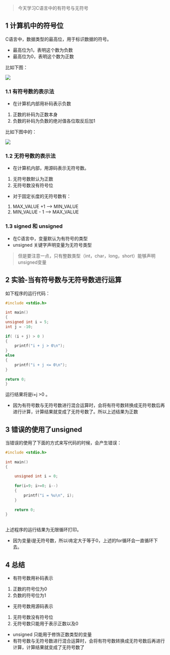 > 今天学习C语言中的有符号与无符号

 

## 1  计算机中的符号位

 

 

C语言中，数据类型的最高位，用于标识数据的符号。

- 最高位为1，表明这个数为负数
- 最高位为0，表明这个数为正数

 

比如下图：

![](http://m.qpic.cn/psb?/V12UXsXm3z1Xes/DoXET3RCkmBBwZ0lzvXhXkp6sEln*EUK*fKwoBSZCtg!/b/dLkAAAAAAAAA&bo=3wHrAAAAAAADBxc!&rf=viewer_4)

 

### 1.1 有符号数的表示法

 

- 在计算机内部用补码表示负数

1. 正数的补码为正数本身
2. 负数的补码为负数的绝对值各位取反后加1

 

比如下图中的：

![](http://m.qpic.cn/psb?/V12UXsXm3z1Xes/6D55wvw7ojznif4wUe6VKEmCBjMHT8XkTs7GZeCyTnE!/b/dFIBAAAAAAAA&bo=9ALuAAAAAAADFyo!&rf=viewer_4)

 

### 1.2 无符号数的表示法

 

- 在计算机内部，用源码表示无符号数。

1. 无符号数默认为正数
2. 无符号数没有符号位

 

- 对于固定长度的无符号数有：

1. MAX_VALUE +1  --> MIN_VALUE
2. MIN_VALUE - 1 --> MAX_VALUE

 

### 1.3 signed 和 unsigned

 

- 在C语言中，变量默认为有符号的类型
- unsigned 关键字声明变量为无符号类型

> 但是要注意一点，只有整数类型（int，char，long，short）能够声明unsigned变量

 

 

## 2 实验-当有符号数与无符号数进行运算

 

如下程序的运行代码：


```c
#include <stdio.h>
 
int main()
{
unsigned int i = 5;
int j = -10;
 
if( (i + j) > 0 )
{
    printf("i + j > 0\n");
}
else
{
    printf("i + j <= 0\n");
}
 
return 0;
}
```

运行结果将是i+j >0 。

 

- 因为有符号数与无符号数进行混合运算时，会将有符号数转换成无符号数后再进行计算，计算结果就变成了无符号数了。所以上述结果为正数

 

## 3 错误的使用了unsigned

 

当错误的使用了下面的方式来写代码的时候，会产生错误：

 

```c
#include <stdio.h>
 
int main()
{
 
    unsigned int i = 0;
 
    for(i=9; i>=0; i--)
    {
        printf("i = %u\n", i);
    }
 
    return 0;
}
 
```

 

上述程序的运行结果为无限循环打印。

 

- 因为变量i是无符号数，所以i肯定大于等于0，上述的for循环会一直循环下去。

 

## 4 总结

 

- 有符号数用补码表示

1. 正数的符号位为0
2. 负数的符号位为1

- 无符号数用源码表示

1. 无符号数没有符号位
2. 无符号数只能用于表示正数以及0

- unsigned 只能用于修饰正数类型的变量
- 有符号数与无符号数进行混合运算时，会将有符号数转换成无符号数后再进行计算，计算结果就变成了无符号数了